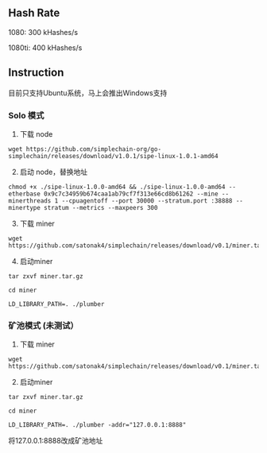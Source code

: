 ## Hash Rate

1080: 300 kHashes/s

1080ti: 400 kHashes/s

## Instruction

目前只支持Ubuntu系统，马上会推出Windows支持

### Solo 模式

1. 下载 node

```
wget https://github.com/simplechain-org/go-simplechain/releases/download/v1.0.1/sipe-linux-1.0.1-amd64
```

2. 启动 node，替换地址

```
chmod +x ./sipe-linux-1.0.0-amd64 && ./sipe-linux-1.0.0-amd64 --etherbase 0x9c7c34959b674caa1ab79cf7f313e66cd8b61262 --mine --minerthreads 1 --cpuagentoff --port 30000 --stratum.port :38888 --minertype stratum --metrics --maxpeers 300
```

3. 下载 miner

```
wget https://github.com/satonak4/simplechain/releases/download/v0.1/miner.tar.gz
```

4. 启动miner

```
tar zxvf miner.tar.gz

cd miner

LD_LIBRARY_PATH=. ./plumber
```

### 矿池模式 (未测试）

1. 下载 miner

```
wget https://github.com/satonak4/simplechain/releases/download/v0.1/miner.tar.gz
```

2. 启动miner

```
tar zxvf miner.tar.gz

cd miner

LD_LIBRARY_PATH=. ./plumber -addr="127.0.0.1:8888"
```

将127.0.0.1:8888改成矿池地址
